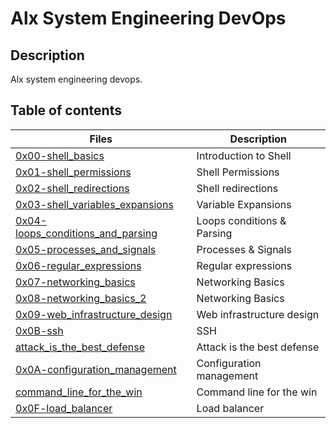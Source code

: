 # Alx System Engineering DevOps

## Description
Alx system engineering devops.

## Table of contents
Files | Description
----- | -----------
[0x00-shell_basics](0x00-shell_basics) | Introduction to Shell
[0x01-shell_permissions](0x01-shell_permissions) | Shell Permissions
[0x02-shell_redirections](0x02-shell_redirections) | Shell redirections
[0x03-shell_variables_expansions](0x03-shell_variables_expansions) | Variable Expansions
[0x04-loops_conditions_and_parsing](0x04-loops_conditions_and_parsing) | Loops conditions  & Parsing
[0x05-processes_and_signals](0x05-processes_and_signals) | Processes & Signals
[0x06-regular_expressions](0x06-regular_expressions) | Regular expressions
[0x07-networking_basics](0x07-networking_basics) | Networking Basics
[0x08-networking_basics_2](0x08-networking_basics_2) | Networking Basics
[0x09-web_infrastructure_design](0x09-web_infrastructure_design) | Web infrastructure design 
[0x0B-ssh](0x0B-ssh) | SSH
[attack_is_the_best_defense](attack_is_the_best_defense) | Attack is the best defense
[0x0A-configuration_management](0x0A-configuration_management) | Configuration management
[command_line_for_the_win](command_line_for_the_win) | Command line for the win
[0x0F-load_balancer](0x0F-load_balancer) | Load balancer
